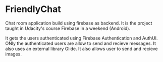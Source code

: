 # FriendlyChat
Chat room application build using firebase as backend. It is the project taught in Udacity's course Firebase in a weekend (Android).

It gets the users authenticated using Firebase Authentication and AuthUI. ONly the authenticated users are allow to send and recieve messages.
It also uses an external library Glide.
It also allows user to send and recieve images.
